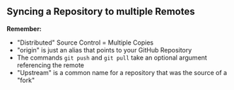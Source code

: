 
## Syncing a Repository to multiple Remotes

**Remember:** 

* "Distributed" Source Control = Multiple Copies
* "origin" is just an alias that points to your GitHub Repository
* The commands `git push` and `git pull` take an optional argument referencing the remote
* "Upstream" is a common name for a repository that was the source of a "fork"

